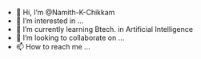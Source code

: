 - 👋 Hi, I’m @Namith-K-Chikkam
- 👀 I’m interested in ...
- 🌱 I’m currently learning Btech. in Artificial Intelligence
- 💞️ I’m looking to collaborate on ...
- 📫 How to reach me ...

<!---
Namith-K-Chikkam/Namith-K-Chikkam is a ✨ special ✨ repository because its `README.md` (this file) appears on your GitHub profile.
You can click the Preview link to take a look at your changes.
--->
